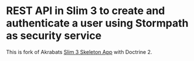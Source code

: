 # REST API in Slim 3 to create and authenticate a user using Stormpath as security service

This is fork of Akrabats [Slim 3 Skeleton App](https://github.com/akrabat/slim3-skeleton) with Doctrine 2.

